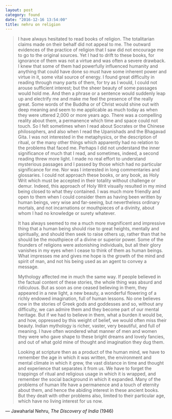 ```yaml
---
layout: post
category: found
date: "2016-12-16 13:54:00"
title: nehru on religion
---
```


>   I have always hesitated to read books of religion. The totalitarian claims
>   made on their behalf did not appeal to me. The outward evidences of the
>   practice of religion that I saw did not encourage me to go to the original
>   sources. Yet I had to drift to these books, for ignorance of them was not a
>   virtue and was often a severe drawback. I knew that some of them had
>   powerfully influenced humanity and anything that could have done so must
>   have some inherent power and virtue in it, some vital source of energy. I
>   found great difficulty in reading through many parts of them, for try as I
>   would, I could not arouse sufficient interest; but the sheer beauty of some
>   passages would hold me. And then a phrase or a sentence would suddenly leap
>   up and electrify me and make me feel the presence of the really great. Some
>   words of the Buddha or of Christ would shine out with deep meaning and seem
>   to me applicable as much today as when they were uttered 2,000 or more years
>   ago. There was a compelling reality about them, a permanence which time and
>   space could not touch. So I felt sometimes when I read about Socrates or the
>   Chinese philosophers, and also when I read the Upanishads and the Bhagavad
>   Gita. I was not interested in the metaphysics, or the description of ritual,
>   or the many other things which apparently had no relation to the problems
>   that faced me. Perhaps I did not understand the inner significance of much
>   that I read, and sometimes, indeed, a second reading threw more light. I
>   made no real effort to understand mysterious passages and I passed by those
>   which had no particular significance for me. Nor was I interested in long
>   commentaries and glossaries. I could not approach these books, or any book,
>   as Holy Writ which must be accepted in their totality without challenge or
>   demur. Indeed, this approach of Holy Writ visually resulted in my mind being
>   closed to what they contained. I was much more friendly and open to them
>   when I could consider them as having been written by human beings, very wise
>   and far-seeing, but nevertheless ordinary mortals, and not incarnations or
>   mouthpieces of a divinity, about whom I had no knowledge or surety whatever.
>
>   It has always seemed to me a much more magnificent and impressive thing that
>   a human being should rise to great heights, mentally and spiritually, and
>   should then seek to raise others up, rather than that he should be the
>   mouthpiece of a divine or superior power. Some of the founders of religions
>   were astonishing individuals, but all their glory vanishes in my eyes when I
>   cease to think of them as human beings. What impresses me and gives me hope
>   is the growth of the mind and spirit of man, and not his being used as an
>   agent to convey a message.
>
>   Mythology affected me in much the same way. If people believed in the
>   factual content of these stories, the whole thing was absurd and ridiculous.
>   But as soon as one ceased believing in them, they appeared in a new light, a
>   new beauty, a wonderful flowering of a richly endowed imagination, full of
>   human lessons. No one believes now in the stories of Greek gods and
>   goddesses and so, without any difficulty, we can admire them and they become
>   part of our mental heritage. But if we had to believe in them, what a burden
>   it would be, and how, oppressed by this weight of belief, we would often
>   miss their beauty. Indian mythology is richer, vaster, very beautiful, and
>   full of meaning. I have often wondered what manner of men and women they
>   were who gave shape to these bright dreams and lovely fancies, and out of
>   what gold mine of thought and imagination they dug them.
>
>   Looking at scripture then as a product of the human mind, we have to
>   remember the age in which it was written, the environment and mental climate
>   in which it grew, the vast distance in time and thought and experience that
>   separates it from us. We have to forget the trappings of ritual and
>   religious usage in which it is wrapped, and remember the social background
>   in which it expanded. Many of the problems of human life have a permanence
>   and a touch of eternity about them, and hence the abiding interest in these
>   ancient books. But they dealt with other problems also, limited to their
>   particular age, which have no living interest for us now.

  — Jawaharlal Nehru, *The Discovery of India* (1946)
